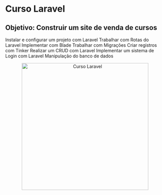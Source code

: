 <h1>Curso Laravel</h1>

<h2>Objetivo: Construir um site de venda de cursos</h2>

Instalar e configurar um projeto com Laravel
Trabalhar com Rotas do Laravel
Implementar com Blade
Trabalhar com Migrações
Criar registros com Tinker
Realizar um CRUD com Laravel
Implementar um sistema de Login com Laravel
Manipulação do banco de dados


<p align="center"><a href="#" target="_blank"><img src="https://tm.ibxk.com.br/2021/08/25/25005108362009.jpg" width="400" alt="Curso Laravel"></a></p>
